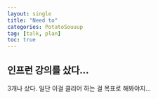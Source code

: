 ```yaml
---
layout: single
title: "Need to"
categories: PotatoSouuup
tag: [talk, plan]
toc: true
---
```


## 인프런 강의를 샀다...
3개나 샀다. 일단 이걸 클리어 하는 걸 목표로 해봐야지...
